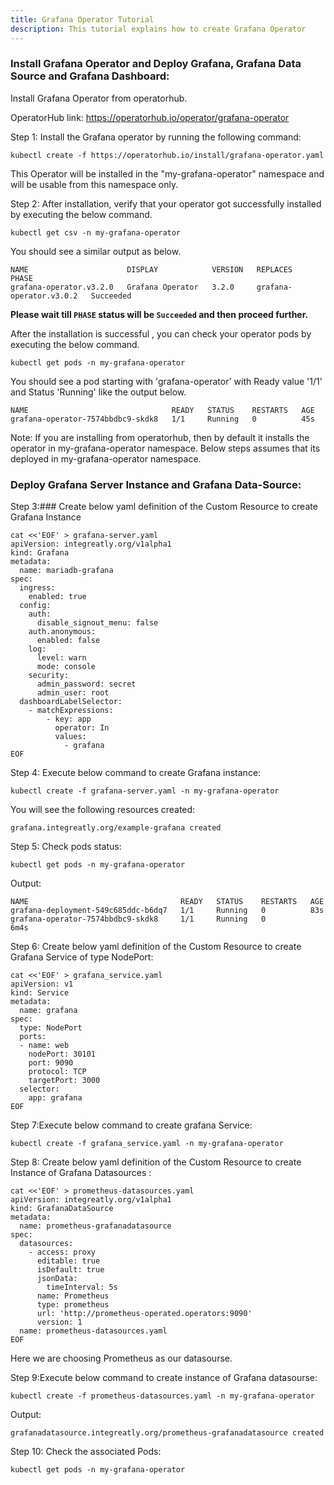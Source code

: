 ```yaml
---
title: Grafana Operator Tutorial
description: This tutorial explains how to create Grafana Operator
---
```



### Install Grafana Operator and Deploy Grafana, Grafana Data Source and Grafana Dashboard: 


Install Grafana Operator from operatorhub.

OperatorHub link: https://operatorhub.io/operator/grafana-operator


Step 1: Install the Grafana operator by running the following command:


```execute
kubectl create -f https://operatorhub.io/install/grafana-operator.yaml
```


This Operator will be installed in the "my-grafana-operator" namespace and will be usable from this namespace only.



Step 2: After installation, verify that your operator got successfully installed by executing the below command.

```execute
kubectl get csv -n my-grafana-operator
```

You should see a similar output as below.

```output
NAME                      DISPLAY            VERSION   REPLACES                  PHASE
grafana-operator.v3.2.0   Grafana Operator   3.2.0     grafana-operator.v3.0.2   Succeeded
```

**Please wait till `PHASE` status will be `Succeeded` and then proceed further.**

After the installation is successful , you can check your operator pods by executing the below command.

```execute
kubectl get pods -n my-grafana-operator
```

You should see a pod starting with 'grafana-operator' with Ready value '1/1' and Status 'Running' like the output below.

```output
NAME                                READY   STATUS    RESTARTS   AGE
grafana-operator-7574bbdbc9-skdk8   1/1     Running   0          45s
```


Note: If you are installing from operatorhub, then by default it installs the operator in my-grafana-operator namespace.
Below steps assumes that its deployed in my-grafana-operator namespace. 


### Deploy Grafana Server Instance and Grafana Data-Source:


Step 3:###  Create below yaml definition of the Custom Resource to create Grafana Instance


```execute
cat <<'EOF' > grafana-server.yaml
apiVersion: integreatly.org/v1alpha1
kind: Grafana
metadata:
  name: mariadb-grafana
spec:
  ingress:
    enabled: true
  config:
    auth:
      disable_signout_menu: false 
    auth.anonymous:
      enabled: false
    log:
      level: warn
      mode: console
    security:
      admin_password: secret
      admin_user: root
  dashboardLabelSelector:
    - matchExpressions:
        - key: app
          operator: In
          values:
            - grafana
EOF
```


Step 4: Execute below command to create Grafana instance:


```execute
kubectl create -f grafana-server.yaml -n my-grafana-operator
```

You will see the following resources created:

```output
grafana.integreatly.org/example-grafana created
```




Step 5: Check pods status:

```execute
kubectl get pods -n my-grafana-operator
```

Output:

```output
NAME                                  READY   STATUS    RESTARTS   AGE
grafana-deployment-549c685ddc-b6dq7   1/1     Running   0          83s
grafana-operator-7574bbdbc9-skdk8     1/1     Running   0          6m4s
```



Step 6: Create below yaml definition of the Custom Resource to create Grafana Service of type NodePort:


```execute
cat <<'EOF' > grafana_service.yaml
apiVersion: v1
kind: Service
metadata:
  name: grafana
spec:
  type: NodePort
  ports:
  - name: web
    nodePort: 30101
    port: 9090
    protocol: TCP
    targetPort: 3000
  selector:
    app: grafana
EOF
```

Step 7:Execute below command to create grafana Service:

```execute
kubectl create -f grafana_service.yaml -n my-grafana-operator
```


Step 8: Create below yaml definition of the Custom Resource to create Instance of Grafana Datasources :

```execute
cat <<'EOF' > prometheus-datasources.yaml
apiVersion: integreatly.org/v1alpha1
kind: GrafanaDataSource
metadata:
  name: prometheus-grafanadatasource
spec:
  datasources:
    - access: proxy
      editable: true
      isDefault: true
      jsonData:
        timeInterval: 5s
      name: Prometheus
      type: prometheus
      url: 'http://prometheus-operated.operators:9090'
      version: 1
  name: prometheus-datasources.yaml  
EOF
```

Here we are choosing Prometheus as our datasourse.

Step 9:Execute below command to create instance of Grafana datasourse:


```execute
kubectl create -f prometheus-datasources.yaml -n my-grafana-operator
```

Output:

```
grafanadatasource.integreatly.org/prometheus-grafanadatasource created
```


Step 10: Check the associated Pods:



```execute
kubectl get pods -n my-grafana-operator
```

